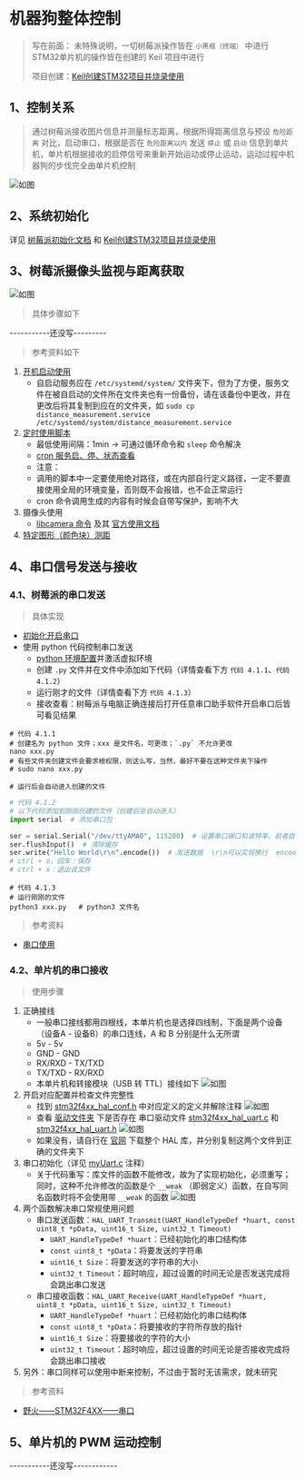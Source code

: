 # 机器狗整体控制

> 写在前面：
> 未特殊说明，一切树莓派操作皆在 `小黑框（终端）` 中进行
> STM32单片机的操作皆在创建的 Keil 项目中进行
>
> 项目创建：[Keil创建STM32项目并烧录使用](RelevantInformation/AboutSTM32/STM32InitByKeil.md)

## 1、控制关系

> 通过树莓派接收图片信息并测量标志距离，根据所得距离信息与预设 `危险距离`
> 对比，启动串口，根据是否在 `危险距离以内` 发送 `停止` 或 `启动` 信息到单片机，单片机根据接收的启停信号来重新开始运动或停止运动，运动过程中机器狗的步伐完全由单片机控制

![如图](/RelevantInformation/Photos/AboutControl/TotalFlowChar.png)

## 2、系统初始化

详见 [树莓派初始化文档](/RelevantInformation/AboutRaspberryPi/RaspberryPiInit.md)
和 [Keil创建STM32项目并烧录使用](/RelevantInformation/AboutSTM32/STM32InitByKeil.md)

## 3、树莓派摄像头监视与距离获取

![如图](/RelevantInformation/Photos/AboutControl/PhotoDistGet.png)

> 具体步骤如下

-----------还没写---------

> 参考资料如下

1. [开机启动使用](https://shumeipai.nxez.com/2020/06/30/linux-usage-systemd.html)
    - 自启动服务应在 `/etc/systemd/system/`
      文件夹下，但为了方便，服务文件在被自启动的文件所在文件夹也有一份备份，请在该备份中更改，并在更改后将其复制到应在的文件夹，如 `sudo cp distance_measurement.service /etc/systemd/system/distance_measurement.service`
2. [定时使用脚本](https://www.labno3.com/2021/08/05/raspberry-pi-time-lapse-in-four-easy-steps/#i-8)
    - 最低使用间隔：1min -> 可通过循环命令和 `sleep` 命令解决
    - [cron 服务启、停、状态查看](https://www.jianshu.com/p/7cc20d441bda?utm_campaign=maleskine&utm_content=note&utm_medium=seo_notes&utm_source=recommendation)
    - 注意：
    - 调用的脚本中一定要使用绝对路径，或在内部自行定义路径，一定不要直接使用全局的环境变量，否则既不会报错，也不会正常运行
    - cron 命令调用生成的内容有时候会自带写保护，影响不大
3. 摄像头使用
    - [libcamera 命令](https://shumeipai.nxez.com/2023/05/14/camera-module-v3-configuration-and-libcamera-usage.html)
      及其 [官方使用文档](https://www.raspberrypi.com/documentation/computers/camera_software.html#libcamera-and-libcamera-apps)
4. [特定图形（颜色块）测距](https://blog.csdn.net/qq_42444944/article/details/97415276)

## 4、串口信号发送与接收

### 4.1、树莓派的串口发送

> 具体实现

- [初始化开启串口](/RelevantInformation/AboutRaspberryPi/RaspberryPiUartUse.docx)
- 使用 python 代码控制串口发送
    - [python 环境配置](/RelevantInformation/AboutRaspberryPi/PythonVirtualEnvironment.docx)并激活虚拟环境
    - 创建 `.py` 文件并在文件中添加如下代码（详情查看下方 `代码 4.1.1`、`代码 4.1.2`）
    - 运行刚才的文件（详情查看下方 `代码 4.1.3`）
    - 接收查看：树莓派与电脑正确连接后打开任意串口助手软件开启串口后皆可看见结果

```shell
# 代码 4.1.1
# 创建名为 python 文件；xxx 是文件名，可更改；`.py` 不允许更改
nano xxx.py
# 有些文件夹创建文件会要求根权限，则这么写，当然，最好不要在这种文件夹下操作
# sudo nano xxx.py

# 运行后会自动进入创建的文件
```

```python
# 代码 4.1.2
# 以下代码添加到刚刚创建的文件（创建后会自动进入）
import serial  # 添加串口包

ser = serial.Serial("/dev/ttyAMA0", 115200)  # 设置串口端口和波特率，前者自行查看，一般用本部分的串口初始化者和我的是一样的
ser.flushInput()  # 清除缓存
ser.write("Hello World\r\n".encode())  # 发送数据  \r\n可以实现换行  encode()默认是'utf-8'
# ctrl + o，回车：保存
# ctrl + x：退出该文件
```

```shell
# 代码 4.1.3
# 运行刚刚的文件
python3 xxx.py   # python3 文件名
```

> 参考资料

- [串口使用](https://blog.csdn.net/ZhuanShangNiDeXin/article/details/113791267)

### 4.2、单片机的串口接收

> 使用步骤

1. 正确接线
    - 一般串口接线都用四根线，本单片机也是选择四线制，下面是两个设备（设备A - 设备B）的串口连线，A 和 B 分别是什么无所谓
    - 5v - 5v
    - GND - GND
    - RX/RXD - TX/TXD
    - TX/TXD - RX/RXD
    - 本单片机和转接模块（USB 转 TTL）接线如下
      ![如图](/RelevantInformation/Photos/AboutControl/USBToUart.png)
2. 开启对应配置并检查文件完整性
    - 找到 [stm32f4xx_hal_conf.h](/Core/Inc/stm32f4xx_hal_conf.h) 中对应定义的定义并解除注释
      ![如图](/RelevantInformation/Photos/AboutControl/OpenUartSet.png)
    - 查看 [驱动文件夹](/Drivers/STM32F4xx_HAL_Driver) 下是否存在
      串口驱动文件 [stm32f4xx_hal_uart.c](/Drivers/STM32F4xx_HAL_Driver/Src/stm32f4xx_hal_uart.c)
      和 [stm32f4xx_hal_uart.h](/Drivers/STM32F4xx_HAL_Driver/Inc/stm32f4xx_hal_uart.h)
      ![如图](/RelevantInformation/Photos/AboutControl/CheckHALUart.png)
    - 如果没有，请自行在 [官网](https://www.st.com/zh/embedded-software/stm32cubef4.html) 下载整个 HAL
      库，并分别复制这两个文件到正确的文件夹下
3. 串口初始化（详见 [myUart.c](/Users/Src/myUart.c) 注释）
    - 关于代码重写：库文件的函数不能修改，故为了实现初始化，必须重写；同时，这种不允许修改的函数是个 `__weak`
      （即弱定义）函数，在自写同名函数时将不会使用带 `__weak` 的函数
      ![如图](/RelevantInformation/Photos/AboutControl/CodeRewrite.png)
4. 两个函数解决串口常规使用问题
    - 串口发送函数：`HAL_UART_Transmit(UART_HandleTypeDef *huart, const uint8_t *pData, uint16_t Size, uint32_t Timeout)`
        - `UART_HandleTypeDef *huart`：已经初始化的串口结构体
        - `const uint8_t *pData`：将要发送的字符串
        - `uint16_t Size`：将要发送的字符串的大小
        - `uint32_t Timeout`：超时响应，超过设置的时间无论是否发送完成将会跳出串口发送
    - 串口接收函数：`HAL_UART_Receive(UART_HandleTypeDef *huart, uint8_t *pData, uint16_t Size, uint32_t Timeout)`
        - `UART_HandleTypeDef *huart`：已经初始化的串口结构体
        - `const uint8_t *pData`：将要接收的字符所存放的指针
        - `uint16_t Size`：将要接收的字符的大小
        - `uint32_t Timeout`：超时响应，超过设置的时间无论是否接收完成将会跳出串口接收
5. 另外：串口同样可以使用中断来控制，不过由于暂时无该需求，就未研究

> 参考资料

- [野火——STM32F4XX——串口](https://doc.embedfire.com/mcu/stm32/f429tiaozhanzhe/hal/zh/latest/doc/chapter20/chapter20.html)

## 5、单片机的 PWM 运动控制

-----------还没写------------